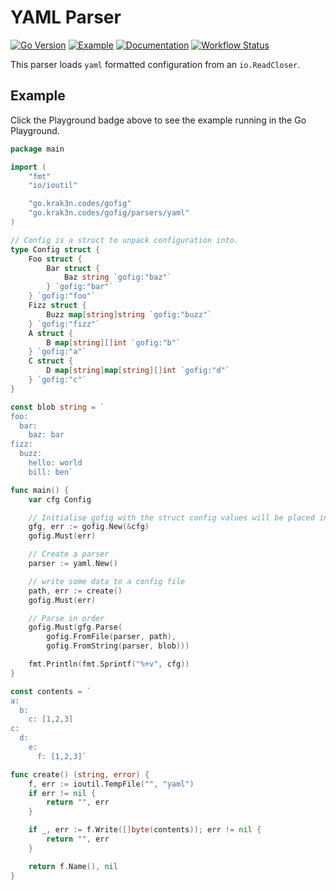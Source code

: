 # YAML Parser

[![Go Version][goversion-image]][goversion-url]
[![Example][playground-image]][playground-url]
[![Documentation][doc-image]][doc-url]
[![Workflow Status][workflow-image]][workflow-url]

This parser loads `yaml` formatted configuration from an `io.ReadCloser`.

## Example

Click the Playground badge above to see the example running in the Go Playground.

``` go
package main

import (
	"fmt"
	"io/ioutil"

	"go.krak3n.codes/gofig"
	"go.krak3n.codes/gofig/parsers/yaml"
)

// Config is a struct to unpack configuration into.
type Config struct {
	Foo struct {
		Bar struct {
			Baz string `gofig:"baz"`
		} `gofig:"bar"`
	} `gofig:"foo"`
	Fizz struct {
		Buzz map[string]string `gofig:"buzz"`
	} `gofig:"fizz"`
	A struct {
		B map[string][]int `gofig:"b"`
	} `gofig:"a"`
	C struct {
		D map[string]map[string][]int `gofig:"d"`
	} `gofig:"c"`
}

const blob string = `
foo:
  bar:
    baz: bar
fizz:
  buzz:
    hello: world
    bill: ben`

func main() {
	var cfg Config

	// Initialise gofig with the struct config values will be placed into
	gfg, err := gofig.New(&cfg)
	gofig.Must(err)

	// Create a parser
	parser := yaml.New()

	// write some data to a config file
	path, err := create()
	gofig.Must(err)

	// Parse in order
	gofig.Must(gfg.Parse(
		gofig.FromFile(parser, path),
		gofig.FromString(parser, blob)))

	fmt.Println(fmt.Sprintf("%+v", cfg))
}

const contents = `
a:
  b:
    c: [1,2,3]
c:
  d:
    e:
      f: [1,2,3]`

func create() (string, error) {
	f, err := ioutil.TempFile("", "yaml")
	if err != nil {
		return "", err
	}

	if _, err := f.Write([]byte(contents)); err != nil {
		return "", err
	}

	return f.Name(), nil
}
```

[workflow-image]: https://img.shields.io/github/workflow/status/krak3n/gofig/YAML%20Parser?style=flat&logo=github&logoColor=white&label=Workflow
[workflow-url]: https://github.com/krak3n/gofig/actions?query=workflow%3A%22YAML+Parser%22
[goversion-image]: https://img.shields.io/badge/Go-1.13+-00ADD8.svg?style=flat&logo=go&logoColor=white
[goversion-url]: https://golang.org/
[playground-image]: https://img.shields.io/badge/Example-play.golang.org-00ADD8.svg?style=flat&logo=go&logoColor=white
[playground-url]: https://play.golang.org/p/hJLRH9pdhON
[doc-image]: https://img.shields.io/badge/Documentation-pkg.go.dev-00ADD8.svg?style=flat&logo=go&logoColor=white
[doc-url]: https://pkg.go.dev/go.krak3n.codes/gofig/parsers/yaml
